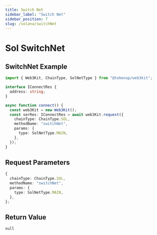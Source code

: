 ```yaml
---
title: Switch Net
sidebar_label: "Switch Net"
sidebar_position: 7
slug: /solana/switchNet
---
```

# Sol SwitchNet

## SwitchNet Example

```typescript
import { Web3Kit, ChainType, SolNetType } from "@tokenup/web3kit";

interface IConnectRes {
  address: string;
}

async function connect() {
  const web3Kit = new Web3Kit();
  const serRes: IConnectRes = await web3Kit.request({
    chainType: ChainType.SOL,
    methodName: "switchNet",
    params: {
      type: SolNetType.MAIN,
    },
  });
}
```

## Request Parameters

```typescript
{
  chainType: ChainType.SOL,
  methodName: "switchNet",
  params: {
    type: SolNetType.MAIN,
  },
};
```

## Return Value

```typescript{4}
null
```
